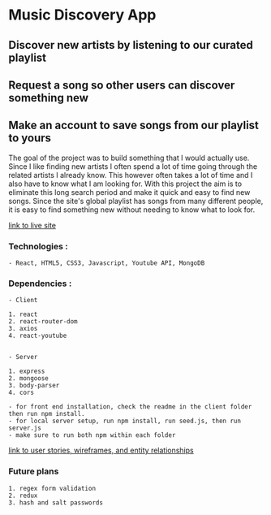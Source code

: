 # Music Discovery App

## Discover new artists by listening to our curated playlist
## Request a song so other users can discover something new
## Make an account to save songs from our playlist to yours

The goal of the project was to build something that I would actually use. Since I like finding new artists I often spend a lot of time going through the related artists I already know. This however often takes a lot of time and I also have to know what I am looking for. With this project the aim is to eliminate this long search period and make it quick and easy to find new songs. Since the site's global playlist has songs from many different people, it is easy to find something new without needing to know what to look for.

[link to live site](https://ga-md.herokuapp.com/)

### Technologies :

    - React, HTML5, CSS3, Javascript, Youtube API, MongoDB

### Dependencies :

    - Client

    1. react
    2. react-router-dom
    3. axios
    4. react-youtube


    - Server

    1. express
    2. mongoose
    3. body-parser
    4. cors

    - for front end installation, check the readme in the client folder then run npm install. 
    - for local server setup, run npm install, run seed.js, then run server.js
    - make sure to run both npm within each folder

[link to user stories, wireframes, and entity relationships](https://github.com/RP2/musicdiscovery/tree/master/Project%20Deliverables)
    


### Future plans

    1. regex form validation
    2. redux
    3. hash and salt passwords